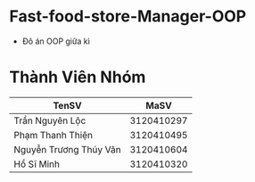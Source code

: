 # Fast-food-store-Manager-OOP
- Đô án OOP giữa kì

# Thành Viên Nhóm
| TenSV                  | MaSV       |
|------------------------|------------|
| Trần Nguyên Lộc        | 3120410297 |
| Phạm Thanh Thiện       | 3120410495 |
| Nguyễn Trương Thúy Vân | 3120410604 |
| Hồ Sĩ Minh             | 3120410320 |
